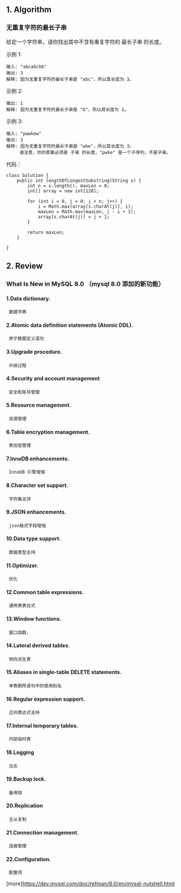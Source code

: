 ##  1. Algorithm 

### 无重复字符的最长子串

给定一个字符串，请你找出其中不含有重复字符的 最长子串 的长度。

示例 1:

```
输入: "abcabcbb"
输出: 3 
解释: 因为无重复字符的最长子串是 "abc"，所以其长度为 3。
```

示例 2:

```输入: "bbbbb"
输出: 1
解释: 因为无重复字符的最长子串是 "b"，所以其长度为 1。
```
示例 3:

```
输入: "pwwkew"
输出: 3
解释: 因为无重复字符的最长子串是 "wke"，所以其长度为 3。
     请注意，你的答案必须是 子串 的长度，"pwke" 是一个子序列，不是子串。
```
代码：
```
class Solution {
    public int lengthOfLongestSubstring(String s) {
        int n = s.length(), maxLen = 0;
        int[] array = new int[128];
        
        for (int i = 0, j = 0; j < n; j++) {
            i = Math.max(array[s.charAt(j)], i);
            maxLen = Math.max(maxLen, j - i + 1);
            array[s.charAt(j)] = j + 1;
        }
        
        return maxLen;
    }

}
```

## 2. Review

### What Is New in MySQL 8.0 （mysql 8.0 添加的新功能）

#### 1.Data dictionary.
     数据字典
#### 2.Atomic data definition statements (Atomic DDL).
     原子数据定义语句
#### 3.Upgrade procedure.
     升级过程
#### 4.Security and account management
     安全和账号管理
#### 5.Resource management.
     资源管理
#### 6.Table encryption management.
     表加密管理
#### 7.InnoDB enhancements. 
     InnoDB 引擎增强
#### 8.Character set support. 
     字符集支持
#### 9.JSON enhancements. 
     json格式字段增强
#### 10.Data type support.  
     数据类型支持
#### 11.Optimizer.
     优化
#### 12.Common table expressions.
     通用表表达式
#### 13.Window functions. 
     窗口函数， 
#### 14.Lateral derived tables. 
     侧向派生表
#### 15.Aliases in single-table DELETE statements. 
     单表删除语句中的使用别名
#### 16.Regular expression support. 
     正则表达式支持
#### 17.Internal temporary tables. 
     内部临时表
#### 18.Logging
     日志
#### 19.Backup lock. 
     备用锁
#### 20.Replication
     主从复制
#### 21.Connection management. 
     连接管理
#### 22.Configuration.
     配置项
[more]https://dev.mysql.com/doc/refman/8.0/en/mysql-nutshell.html




